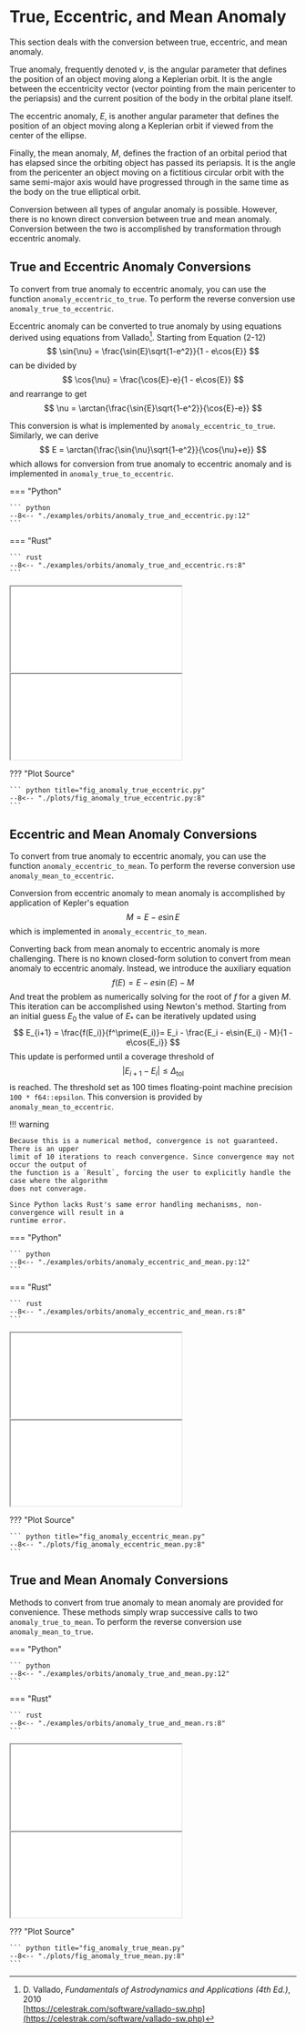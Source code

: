 # True, Eccentric, and Mean Anomaly

This section deals with the conversion between true, eccentric, and mean 
anomaly. 

True anomaly, frequently denoted $\nu$, is the angular parameter that defines 
the position of an object moving along a Keplerian orbit. It is the angle 
between the eccentricity vector (vector pointing from the main pericenter to 
the periapsis) and the current position of the body in the orbital plane itself.

The eccentric anomaly, $E$, is another angular parameter that defines the position 
of an object moving along a Keplerian orbit if viewed from the center of the 
ellipse. 

Finally, the mean anomaly, $M$, defines the fraction of an orbital period that has 
elapsed since the orbiting object has passed its periapsis. It is the angle 
from the pericenter an object moving on a fictitious circular orbit with the 
same semi-major axis would have progressed through in the same time as the 
body on the true elliptical orbit.

Conversion between all types of angular anomaly is possible. However, there is 
no known direct conversion between true and mean anomaly. Conversion between the two is 
accomplished by transformation through eccentric anomaly.

## True and Eccentric Anomaly Conversions

To convert from true anomaly to eccentric anomaly, you can use the function 
`anomaly_eccentric_to_true`. To perform the reverse conversion use 
`anomaly_true_to_eccentric`.

Eccentric anomaly can be converted to true anomaly by using equations derived using equations 
from Vallado[^1]. Starting from Equation (2-12)
$$
\sin{\nu} = \frac{\sin{E}\sqrt{1-e^2}}{1 - e\cos{E}}
$$
can be divided by
$$
\cos{\nu} =  \frac{\cos{E}-e}{1 - e\cos{E}}
$$
and rearrange to get
$$
\nu = \arctan{\frac{\sin{E}\sqrt{1-e^2}}{\cos{E}-e}}
$$

This conversion is what is implemented by `anomaly_eccentric_to_true`. Similarly, we can derive
$$
E = \arctan{\frac{\sin{\nu}\sqrt{1-e^2}}{\cos{\nu}+e}}
$$
which allows for conversion from true anomaly to eccentric anomaly and is implemented in 
`anomaly_true_to_eccentric`.

=== "Python"

    ``` python
    --8<-- "./examples/orbits/anomaly_true_and_eccentric.py:12"
    ```

=== "Rust"

    ``` rust
    --8<-- "./examples/orbits/anomaly_true_and_eccentric.rs:8"
    ```

<div class="plotly-embed">
  <iframe class="only-light" src="../../figures/fig_anomaly_true_eccentric_light.html" loading="lazy"></iframe>
  <iframe class="only-dark"  src="../../figures/fig_anomaly_true_eccentric_dark.html"  loading="lazy"></iframe>
</div>

??? "Plot Source"

    ``` python title="fig_anomaly_true_eccentric.py"
    --8<-- "./plots/fig_anomaly_true_eccentric.py:8"
    ```

## Eccentric and Mean Anomaly Conversions

To convert from true anomaly to eccentric anomaly, you can use the function
`anomaly_eccentric_to_mean`. To perform the reverse conversion use
`anomaly_mean_to_eccentric`. 

Conversion from eccentric anomaly to mean anomaly is accomplished by application of Kepler's 
equation
$$
M = E - e\sin{E}
$$
which is implemented in `anomaly_eccentric_to_mean`.

Converting back from mean anomaly to eccentric anomaly is more challenging.
There is no known closed-form solution to convert from mean anomaly to eccentric anomaly. 
Instead, we introduce the auxiliary equation
$$
f(E) = E - e\sin(E) - M
$$
And treat the problem as numerically solving for the root of $f$ for a given $M$. This iteration 
can be accomplished using Newton's method. Starting from an initial guess $E_0$ the value of 
$E_*$ can be iteratively updated using
$$
E_{i+1} = \frac{f(E_i)}{f^\prime(E_i)}= E_i - \frac{E_i - e\sin{E_i} - M}{1 - e\cos{E_i}}
$$
This update is performed until a coverage threshold of
$$
|E_{i+1} - E_i| \leq \Delta_{\text{tol}}
$$
is reached. The threshold set as 100 times floating-point machine precision `100 * f64::epsilon`.
This conversion is provided by `anomaly_mean_to_eccentric`.

!!! warning

    Because this is a numerical method, convergence is not guaranteed. There is an upper 
    limit of 10 iterations to reach convergence. Since convergence may not occur the output of 
    the function is a `Result`, forcing the user to explicitly handle the case where the algorithm 
    does not converage.

    Since Python lacks Rust's same error handling mechanisms, non-convergence will result in a 
    runtime error.

=== "Python"

    ``` python
    --8<-- "./examples/orbits/anomaly_eccentric_and_mean.py:12"
    ```

=== "Rust"

    ``` rust
    --8<-- "./examples/orbits/anomaly_eccentric_and_mean.rs:8"
    ```

<div class="plotly-embed">
  <iframe class="only-light" src="../../figures/fig_anomaly_eccentric_mean_light.html" loading="lazy"></iframe>
  <iframe class="only-dark"  src="../../figures/fig_anomaly_eccentric_mean_dark.html"  loading="lazy"></iframe>
</div>

??? "Plot Source"

    ``` python title="fig_anomaly_eccentric_mean.py"
    --8<-- "./plots/fig_anomaly_eccentric_mean.py:8"
    ```

## True and Mean Anomaly Conversions

Methods to convert from true anomaly to mean anomaly are 
provided for convenience. These methods simply wrap successive calls to two 
`anomaly_true_to_mean`. To perform the reverse conversion use
`anomaly_mean_to_true`.

=== "Python"

    ``` python
    --8<-- "./examples/orbits/anomaly_true_and_mean.py:12"
    ```

=== "Rust"

    ``` rust
    --8<-- "./examples/orbits/anomaly_true_and_mean.rs:8"
    ```

<div class="plotly-embed">
  <iframe class="only-light" src="../../figures/fig_anomaly_true_mean_light.html" loading="lazy"></iframe>
  <iframe class="only-dark"  src="../../figures/fig_anomaly_true_mean_dark.html"  loading="lazy"></iframe>
</div>

??? "Plot Source"

    ``` python title="fig_anomaly_true_mean.py"
    --8<-- "./plots/fig_anomaly_true_mean.py:8"
    ```

[^1]: D. Vallado, *Fundamentals of Astrodynamics and Applications (4th Ed.)*, 2010  
[https://celestrak.com/software/vallado-sw.php](https://celestrak.com/software/vallado-sw.php)